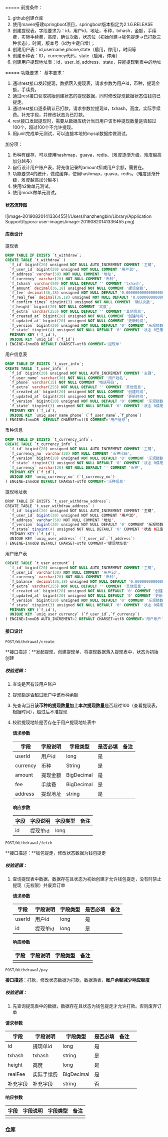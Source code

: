 ===== 前提条件：

1. github创建仓库
2. 使用maven搭建springboot项目，springboot版本指定为2.1.6.RELEASE
3. 创建提现表，字段要求为：id，用户id，地址，币种，txhash，金额，手续费，实际手续费，高度，确认次数，状态位（初始创建->钱包提走->已打款三种状态），时间，版本号（id为主键自增）；
4. 创建用户表：id,username,phone,state（启用，停用），时间等
5. 创建币种表：ID，currency代码，state（启用，停用）
6. 创建用户提现地址表：id，user_id, address，state，只能提现到表中的地址

===== 功能要求：
基本要求：

1. 通过rest接口发起提现，数据落入提现表，请求参数为用户id，币种，提现金额，手续费。
2. 通过rest接口获取初始创建状态的提现数据，同时修改提现数据状态位钱包已提走。
3. 通过rest接口逐条确认已打款，请求参数位提现id，txhash，高度，实际手续费。补充字段，并修改状态为已打款。
4. rest接口发起提现时，需要从数据库统计当日用户该币种提现数量是否超过100个，超过100个不允许提现。
5. 用junit完成单元测试，可以连接本地的mysql数据库做测试。

加分项：

1. 币种有缓存，可以使用hashmap，guava，redis。（难度逐渐升级，难度越高加分越多）
2. 自行设计用户账户表，将充值记录的amount扣减用户余额，需要在。
3. 功能要求4的统计，做成缓存，使用hashmap，guava，redis。（难度逐渐升级，难度越高加分越多）
4. 使用h2做单元测试。
5. 使用mock做单元测试。



#### 状态流转图

![image-20190820141336455](/Users/hanzhengbin/Library/Application Support/typora-user-images/image-20190820141336455.png)

#### 库表设计

提现表

```sql
DROP TABLE IF EXISTS `t_withdraw`;
CREATE TABLE `t_withdraw` (
  `f_id` bigint(20) unsigned NOT NULL AUTO_INCREMENT COMMENT '主键',
  `f_user_id` bigint(20) unsigned NOT NULL COMMENT '用户ID',
  `f_address` varchar(50) NOT NULL COMMENT '地址',
  `f_currency` varchar(20) NOT NULL COMMENT '币种',
  `f_txhash` varchar(50) NOT NULL DEFAULT '' COMMENT 'txhash',
  `f_amount` decimal(36,18) unsigned NOT NULL COMMENT '提现金额',
  `f_fee` decimal(36,18) unsigned NOT NULL DEFAULT '0.000000000000000000' COMMENT '手续费',
  `f_real_fee` decimal(36,18) unsigned NOT NULL DEFAULT '0.000000000000000000' COMMENT '实际手续费',
  `f_confirm_times` tinyint(3) unsigned NOT NULL COMMENT '确认次数',
  `f_height` bigint(20) NOT NULL COMMENT '高度',
  `f_extra` varchar(255) NOT NULL DEFAULT '' COMMENT '其他信息',
  `f_created_at` bigint(20) unsigned NOT NULL COMMENT '创建时间',
  `f_updated_at` bigint(20) unsigned NOT NULL COMMENT '更新时间',
  `f_version` bigint(20) unsigned NOT NULL DEFAULT '0' COMMENT '乐观锁数据版本',
  `f_state` tinyint(4) unsigned NOT NULL DEFAULT '0' COMMENT '状态 0已废弃 1初始创建  2钱包提走 3已打款 ',
  PRIMARY KEY (`f_id`),
  UNIQUE KEY `uniq_id` (`f_id`)
) ENGINE=InnoDB DEFAULT CHARSET=utf8 COMMENT='提现单'
```

用户信息表

```sql
DROP TABLE IF EXISTS `t_user_info`;
CREATE TABLE `t_user_info` (
  `f_id` bigint(20) unsigned NOT NULL AUTO_INCREMENT COMMENT '主键',
  `f_user_name` varchar(30) NOT NULL COMMENT '用户姓名',
  `f_phone` varchar(15) NOT NULL COMMENT '电话号码',
  `f_extra` varchar(255) NOT NULL DEFAULT '' COMMENT '其他信息',
  `f_created_at` bigint(20) unsigned NOT NULL COMMENT '创建时间',
  `f_updated_at` bigint(20) unsigned NOT NULL COMMENT '更新时间',
  `f_version` bigint(20) unsigned NOT NULL DEFAULT '0' COMMENT '乐观锁数据版本',
  `f_state` tinyint(3) unsigned NOT NULL DEFAULT '0' COMMENT '状态 0停用  1启用 ',
  PRIMARY KEY (`f_id`),
  UNIQUE KEY `uniq_user_name_phone` (`f_user_name`,`f_phone`)
) ENGINE=InnoDB  DEFAULT CHARSET=utf8 COMMENT='用户信息';
```

币种信息

```sql
DROP TABLE IF EXISTS `t_currency_info`;
CREATE TABLE `t_currency_info` (
  `f_id` bigint(20) unsigned NOT NULL AUTO_INCREMENT COMMENT '主键',
  `f_currency_no` varchar(20) NOT NULL COMMENT '币种代码',
  `f_version` bigint(20) unsigned NOT NULL DEFAULT '0' COMMENT '乐观锁数据版本',
  `f_state` tinyint(3) unsigned NOT NULL DEFAULT '0' COMMENT '状态 0停用  1启用 ',
  `f_currency` varchar(20) NOT NULL DEFAULT '' COMMENT '币种',
  PRIMARY KEY (`f_id`),
  UNIQUE KEY `uniq_currency_no` (`f_currency_no`)
) ENGINE=InnoDB DEFAULT CHARSET=utf8 COMMENT='币种信息'
```

提现地址表

```java
DROP TABLE IF EXISTS `t_user_withdraw_address`;
CREATE TABLE `t_user_withdraw_address` (
  `f_id` bigint(20) unsigned NOT NULL AUTO_INCREMENT COMMENT '主键',
  `f_user_id` bigint(20) unsigned NOT NULL COMMENT '用户ID',
  `f_address` varchar(50) NOT NULL COMMENT '地址',
  `f_version` bigint(20) unsigned NOT NULL DEFAULT '0' COMMENT '乐观锁数据版本',
  `f_state` tinyint(4) unsigned NOT NULL DEFAULT '0' COMMENT '状态 0已废弃 1启用',
  PRIMARY KEY (`f_id`),
  UNIQUE KEY `uniq_user_address` (`f_user_id`,`f_address`)
) ENGINE=InnoDB DEFAULT CHARSET=utf8 COMMENT='提现地址表'
```

用户账户表

```sql
CREATE TABLE `t_user_account` (
  `f_id` bigint(20) unsigned NOT NULL AUTO_INCREMENT COMMENT '主键',
  `f_user_id` varchar(30) NOT NULL COMMENT '用户id',
  `f_currency` varchar(20) NOT NULL COMMENT '币种',
  `f_balance` decimal(36,18) unsigned NOT NULL DEFAULT '0.000000000000000000' COMMENT '余额',
  `f_extra` varchar(255) NOT NULL DEFAULT '' COMMENT '其他信息',
  `f_created_at` bigint(20) unsigned NOT NULL DEFAULT '0' COMMENT '创建时间',
  `f_updated_at` bigint(20) unsigned NOT NULL DEFAULT '0' COMMENT '更新时间',
  `f_version` bigint(20) unsigned NOT NULL DEFAULT '0' COMMENT '乐观锁数据版本',
  `f_state` tinyint(3) unsigned NOT NULL DEFAULT '0' COMMENT '状态 0停用  1启用 ',
  PRIMARY KEY (`f_id`),
  UNIQUE KEY `uniq_user_currency` (`f_user_id`,`f_currency`)
) ENGINE=InnoDB AUTO_INCREMENT=2 DEFAULT CHARSET=utf8 COMMENT='用户账户'
```

#### 接口设计

```
POST/Withdrawal/create
```

**接口描述：**发起提现，创建提现单，将提现数据落入提现表中，状态为初始创建

##### **校验逻辑：**

1. 查询是否有该用户账户

2. 提现额是否超过账户中该币种余额

3. 先查询当日**该币种的提现数量加上本次提现数量**是否超过100（查看提现表，根据时间），超过后不准提现

4. 校验提现地址是否存在于用户提现地址表中

   **请求参数**

   | 字段     | 字段说明 | 字段类型   | 是否必填 | 备注 |
   | -------- | -------- | ---------- | -------- | ---- |
   | userId   | 用户id   | long       | 是       |      |
   | currency | 币种     | String     | 是       |      |
   | amount   | 提现金额 | BigDecimal | 是       |      |
   | fee      | 手续费   | BigDecimal | 是       |      |
   | address  | 提现地址 | string     | 是       |      |

   **响应参数**

   | 字段 | 字段说明 | 字段类型 | 备注 |
   | ---- | -------- | -------- | ---- |
   | id   | 提现单id | long     |      |

```
POST/Withdrawal/fetch
```

**接口描述：**钱包提走，修改状态数据为钱包提走

##### **校验逻辑：**

1. 查询提现表中数据，数据存在且状态为初始创建才允许钱包提走，没有时禁止提现（无权限）并废弃订单

   **请求参数**

   | 字段   | 字段说明 | 字段类型 | 是否必填 | 备注 |
   | ------ | -------- | -------- | -------- | ---- |
   | userId | 用户id   | long     | 是       |      |
   | id     | 提现单id | long     | 是       |      |

   **响应参数**

   | 字段 | 字段说明 | 字段类型 | 备注 |
   | ---- | -------- | -------- | ---- |
   |      |          |          |      |

```
POST/Withdrawal/pay
```

**接口描述**：打款，修改状态数据为打款，数据落表，**账户余额减少响应额度**

##### **校验逻辑：**

1. 先查询提现表中的数据，数据存在且状态为钱包提走才允许打款。否则废弃订单

**请求参数**

| 字段     | 字段说明   | 字段类型   | 是否必填 | 备注 |      |
| -------- | ---------- | ---------- | -------- | ---- | ---- |
| id       | 提现单id   | long       | 是       |      |      |
| txhash   | txhash     | string     | 是       |      |      |
| height   | 高度       | long       | 是       |      |      |
| realFee  | 实际手续费 | BigDecimal | 是       |      |      |
| 补充字段 | 补充字段   | string     | 否       |      |      |

**响应参数**

| 字段 | 字段说明 | 字段类型 | 备注 |
| ---- | -------- | -------- | ---- |
|      |          |          |      |

### [仓库](https://github.com/HBlen/exam)

